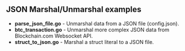 ## JSON Marshal/Unmarshal examples

* **parse_json_file.go** - Unmarshal data from a JSON file (config.json).
* **btc_transaction.go** - Unmarshal more complex JSON data from Blockchain.com Websocket API.
* **struct_to_json.go** - Marshal a struct literal to a JSON file.


